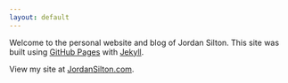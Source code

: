 ```yaml
---
layout: default
---
```


Welcome to the personal website and blog of Jordan Silton. This site was built using [GitHub Pages](https://pages.github.com/) with [Jekyll](https://jekyllrb.com/).

View my site at [JordanSilton.com](https://jordansilton.com/).